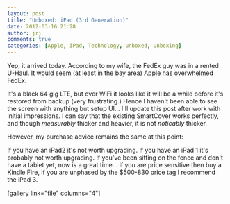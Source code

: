 ```yaml
---
layout: post
title: "Unboxed: iPad (3rd Generation)"
date: 2012-03-16 21:28
author: jrj
comments: true
categories: [Apple, iPad, Technology, unboxed, Unboxing]
---
```

Yep, it arrived today. According to my wife, the FedEx guy was in a rented U-Haul. It would seem (at least in the bay area) Apple has overwhelmed FedEx.

It's a black 64 gig LTE, but over WiFi it looks like it will be a while before it's restored from backup (very frustrating.) Hence I haven't been able to see the screen with anything but setup UI... I'll update this post after work with initial impressions. I can say that the existing SmartCover works perfectly, and though *measurably* thicker and heavier, it is not *noticably* thicker.

However, my purchase advice remains the same at this point:

If you have an iPad2 it's not worth upgrading. If you have an iPad 1 it's probably not worth upgrading. If you've been sitting on the fence and don't have a tablet yet, now is a great time... if you are price sensitive then buy a Kindle Fire, if you are unphased by the $500-830 price tag I recommend the iPad 3.

[gallery link="file" columns="4"]
